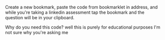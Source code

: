 Create a new bookmark, paste the code from bookmarklet in address, and while you're taking a linkedin assessment tap the bookmark and the question will be in your clipboard.

Why do you need this code? well this is purely for educational purposes I'm not sure why you're asking me
